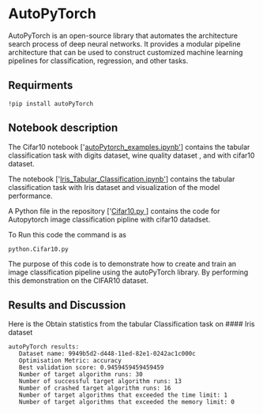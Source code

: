 # AutoPyTorch
AutoPyTorch is an open-source library that automates the architecture search process of deep neural networks. It provides a modular pipeline architecture that can be used to construct customized machine learning pipelines for classification, regression, and other tasks.


## Requirments  

 ```
!pip install autoPyTorch
```
## Notebook description
The Cifar10 notebook ['[autoPytorch_examples.ipynb'](https://github.com/ilyas4225/AutoPyTorch/blob/main/autoPytorch_examples.ipynb)] contains the tabular classification task with digits dataset, wine quality dataset , and with cifar10 dataset.

The notebook ['[Iris_Tabular_Classification.ipynb'](https://github.com/ilyas4225/AutoPyTorch/blob/main/Iris_Tabular_Classification.ipynb)] contains the tabular classification task with Iris dataset and visualization of the model performance.



 A Python file in the repository ['[Cifar10.py ](https://github.com/ilyas4225/AutoPyTorch/blob/main/Cifar10.py)] contains the  code for Autopytorch image classification pipline with cifar10 datadset.


To Run this code the command is as

 ```
python.Cifar10.py
```

The purpose of this code is to demonstrate how to create and train an image classification pipeline using the autoPyTorch library. By performing this demonstration on the CIFAR10 dataset.




## Results and Discussion

Here is the Obtain statistics from the tabular Classification task on #### Iris dataset

 ```
autoPyTorch results:
	Dataset name: 9949b5d2-d448-11ed-82e1-0242ac1c000c
	Optimisation Metric: accuracy
	Best validation score: 0.9459459459459459
	Number of target algorithm runs: 30
	Number of successful target algorithm runs: 13
	Number of crashed target algorithm runs: 16
	Number of target algorithms that exceeded the time limit: 1
	Number of target algorithms that exceeded the memory limit: 0
```
